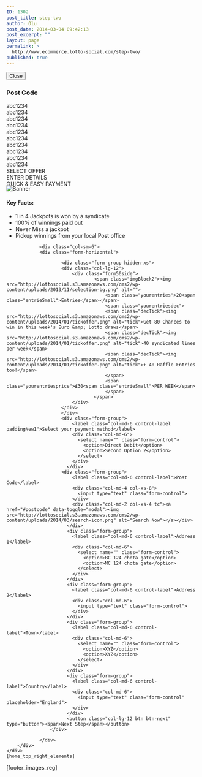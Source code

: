 ```yaml
---
ID: 1302
post_title: step-two
author: Olu
post_date: 2014-03-04 09:42:13
post_excerpt: ""
layout: page
permalink: >
  http://www.ecommerce.lotto-social.com/step-two/
published: true
---
```

<!-- POST CODE START -->
<div class="modal fade" id="postcode" tabindex="-1" role="dialog" aria-hidden="true">
	  <div class="modal-dialog">
		<div class="modal-content">
         <div class="modal-body1">
			<button type="button" class="closePopup" data-dismiss="modal">Close</button>
		   		<h3 class="blueLogin">Post Code</h3>
abc1234<br>abc1234<br>abc1234<br>abc1234<br>abc1234<br>abc1234<br>abc1234<br>abc1234<br>abc1234<br>abc1234<br>
          </div>
		</div>
	  </div>
	</div>
<!--  POST CODE END -->

<div class="row"><div class="row">
	<div class="col-lg-9 col-md-9">
		<div class="row">
			<div class="col-lg-12 col-md-12 hidden-xs">
				<div class="progress stepsBg" id="stepsBg" style="height:46px;">
					<div class="col-lg-4 col-md-4 col-sm-4 stepsComplete" id="select_offer">SELECT OFFER</div>
					<div class="col-lg-4 col-md-4 col-sm-4 stepsWork" id="enter_details">ENTER DETAILS</div>
					<div class="col-lg-4 col-md-4 col-sm-4 stepsRemain" id="simple_payment">QUICK &amp; EASY PAYMENT</div>
				</div>
			</div>
            	<div class="col-sm-6 hidden-xs">
                <div class="row">
					<div class="col-lg-12">
						<img alt="Banner" src="https://imageupdater.s3.amazonaws.com/web_banner/ls-reg2-420x335_coming_soon.jpg" class="jq_banner_link" style="cursor:pointer;">		
					</div>
                    <div class="col-lg-12 KeyOutShortcode hidden-xs">
                <h4 style="font-weight:bold">Key Facts:</h4>
                <ul class="">
                    <li>1 in 4 Jackpots is won by a syndicate</li>
                    <li>100% of winnings paid out</li>
                    <li>Never Miss a jackpot</li>
                    <li>Pickup winnings from your local Post office</li>
                </ul>
                </div>
                </div>
                </div>
                
				<div class="col-sm-6">
                <div class="form-horizontal">
                
						<div class="form-group hidden-xs">
                        <div class="col-lg-12">
							<div class="form50side">
									<span class="imgBlock2"><img src="http://lottosocial.s3.amazonaws.com/cms2/wp-content/uploads/2013/11/selection-bg.png" alt="">
										<span class="yourentries">20<span class="entrieSmall">Entries</span></span>
										<span class="yourentriesdec">                                        
                                        <span class="decTick"><img src="http://lottosocial.s3.amazonaws.com/cms2/wp-content/uploads/2014/01/tickoffer.png" alt="tick">Get 80 Chances to win in this week's Euro &amp; Lotto draws</span>
										<span class="decTick"><img src="http://lottosocial.s3.amazonaws.com/cms2/wp-content/uploads/2014/01/tickoffer.png" alt="tick">40 syndicated lines per week</span>
                                        <span class="decTick"><img src="http://lottosocial.s3.amazonaws.com/cms2/wp-content/uploads/2014/01/tickoffer.png" alt="tick">+ 40 Raffle Entries too!</span>
                                        </span>
										<span class="yourentriesprice">£30<span class="entrieSmall">PER WEEK</span>
										</span>
									</span>
							</div>
						</div>
                        </div>
                        <div class="form-group">
                            <label class="col-md-6 control-label paddingNew1">Select your payment method</label>
                            <div class="col-md-6">
                              <select name="" class="form-control">
                              	<option>Direct Debit</option>
                                <option>Second Option 2</option>
                              </select>
                            </div>
                          </div>
                        <div class="form-group">
                            <label class="col-md-6 control-label">Post Code</label>
                            <div class="col-md-4 col-xs-8">
                              <input type="text" class="form-control">
                            </div>
                            <div class="col-md-2 col-xs-4 tc"><a href="#postcode" data-toggle="modal"><img src="http://lottosocial.s3.amazonaws.com/cms2/wp-content/uploads/2014/03/search-icon.png" alt="Search Now"></a></div>
                          </div>    
                          <div class="form-group">
                            <label class="col-md-6 control-label">Address 1</label>
                            <div class="col-md-6">
                              <select name="" class="form-control">
                              	<option>BC 124 chota gate</option>
                                <option>MC 124 chota gate</option>
                              </select>
                            </div>
                          </div>
                          <div class="form-group">
                            <label class="col-md-6 control-label">Address 2</label>
                            <div class="col-md-6">
                              <input type="text" class="form-control">
                            </div>
                          </div>
                          <div class="form-group">
                            <label class="col-md-6 control-label">Town</label>
                            <div class="col-md-6">
                              <select name="" class="form-control">
                              	<option>XYZ</option>
                                <option>XYZ</option>
                              </select>
                            </div>
                          </div>
                          <div class="form-group">
                            <label class="col-md-6 control-label">Country</label>
                            <div class="col-md-6">
                              <input type="text" class="form-control" placeholder="England">
                            </div>
                          </div>
                          <button class="col-lg-12 btn btn-next" type="button"><span>Next Step</span></button>                   
                    </div>
					 
				</div>	
		</div>
	</div>
    [home_top_right_elements]
</div></div>

<div class="row">[footer_images_reg]</div>